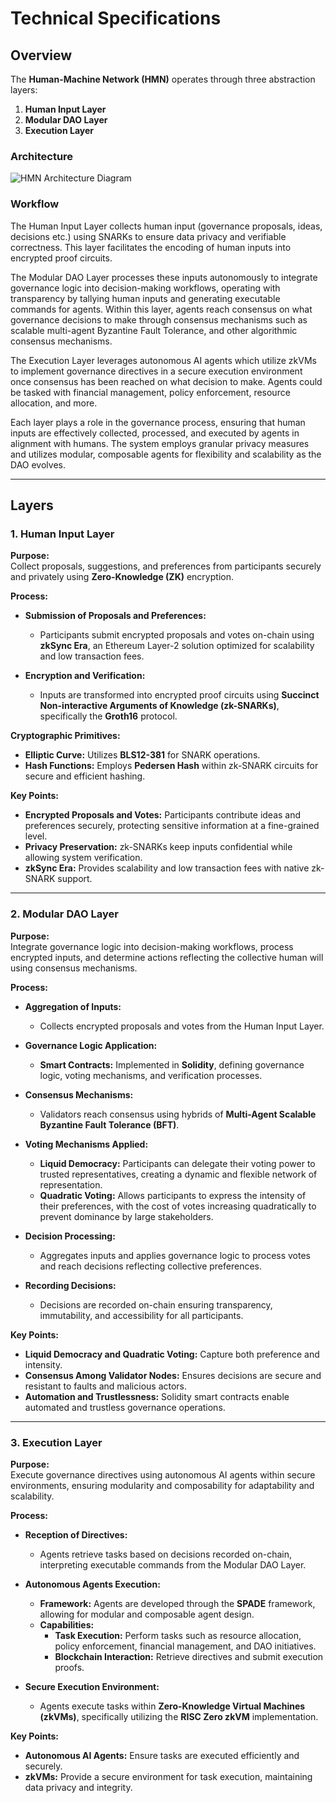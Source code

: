 # Technical Specifications

## Overview

The **Human-Machine Network (HMN)** operates through three abstraction layers:

1. **Human Input Layer**
2. **Modular DAO Layer**
3. **Execution Layer**

### Architecture

![HMN Architecture Diagram](docs/architecture_diagram.png)

### Workflow

The Human Input Layer collects human input (governance proposals, ideas, decisions etc.) using SNARKs to ensure data privacy and verifiable correctness. This layer facilitates the encoding of human inputs into encrypted proof circuits.

The Modular DAO Layer processes these inputs autonomously to integrate governance logic into decision-making workflows, operating with transparency by tallying human inputs and generating executable commands for agents. Within this layer, agents reach consensus on what governance decisions to make through consensus mechanisms such as scalable multi-agent Byzantine Fault Tolerance, and other algorithmic consensus mechanisms.

The Execution Layer leverages autonomous AI agents which utilize zkVMs to implement governance directives in a secure execution environment once consensus has been reached on what decision to make. Agents could be tasked with financial management, policy enforcement, resource allocation, and more.

Each layer plays a role in the governance process, ensuring that human inputs are effectively collected, processed, and executed by agents in alignment with humans. The system employs granular privacy measures and utilizes modular, composable agents for flexibility and scalability as the DAO evolves.


---

## Layers

### 1. Human Input Layer

**Purpose:**  
Collect proposals, suggestions, and preferences from participants securely and privately using **Zero-Knowledge (ZK)** encryption.

**Process:**

- **Submission of Proposals and Preferences:**
  - Participants submit encrypted proposals and votes on-chain using **zkSync Era**, an Ethereum Layer-2 solution optimized for scalability and low transaction fees.

- **Encryption and Verification:**
  - Inputs are transformed into encrypted proof circuits using **Succinct Non-interactive Arguments of Knowledge (zk-SNARKs)**, specifically the **Groth16** protocol.

**Cryptographic Primitives:**

- **Elliptic Curve:** Utilizes **BLS12-381** for SNARK operations.
- **Hash Functions:** Employs **Pedersen Hash** within zk-SNARK circuits for secure and efficient hashing.

**Key Points:**

- **Encrypted Proposals and Votes:** Participants contribute ideas and preferences securely, protecting sensitive information at a fine-grained level.
- **Privacy Preservation:** zk-SNARKs keep inputs confidential while allowing system verification.
- **zkSync Era:** Provides scalability and low transaction fees with native zk-SNARK support.

---

### 2. Modular DAO Layer

**Purpose:**  
Integrate governance logic into decision-making workflows, process encrypted inputs, and determine actions reflecting the collective human will using consensus mechanisms.

**Process:**

- **Aggregation of Inputs:**
  - Collects encrypted proposals and votes from the Human Input Layer.

- **Governance Logic Application:**
  - **Smart Contracts:** Implemented in **Solidity**, defining governance logic, voting mechanisms, and verification processes.

- **Consensus Mechanisms:**
  - Validators reach consensus using hybrids of **Multi-Agent Scalable Byzantine Fault Tolerance (BFT)**.

- **Voting Mechanisms Applied:**
  - **Liquid Democracy:** Participants can delegate their voting power to trusted representatives, creating a dynamic and flexible network of representation.
  - **Quadratic Voting:** Allows participants to express the intensity of their preferences, with the cost of votes increasing quadratically to prevent dominance by large stakeholders.

- **Decision Processing:**
  - Aggregates inputs and applies governance logic to process votes and reach decisions reflecting collective preferences.

- **Recording Decisions:**
  - Decisions are recorded on-chain ensuring transparency, immutability, and accessibility for all participants.

**Key Points:**

- **Liquid Democracy and Quadratic Voting:** Capture both preference and intensity.
- **Consensus Among Validator Nodes:** Ensures decisions are secure and resistant to faults and malicious actors.
- **Automation and Trustlessness:** Solidity smart contracts enable automated and trustless governance operations.

---

### 3. Execution Layer

**Purpose:**  
Execute governance directives using autonomous AI agents within secure environments, ensuring modularity and composability for adaptability and scalability.

**Process:**

- **Reception of Directives:**
  - Agents retrieve tasks based on decisions recorded on-chain, interpreting executable commands from the Modular DAO Layer.

- **Autonomous Agents Execution:**
  - **Framework:** Agents are developed through the **SPADE** framework, allowing for modular and composable agent design.
  - **Capabilities:**
    - **Task Execution:** Perform tasks such as resource allocation, policy enforcement, financial management, and DAO initiatives.
    - **Blockchain Interaction:** Retrieve directives and submit execution proofs.

- **Secure Execution Environment:**
  - Agents execute tasks within **Zero-Knowledge Virtual Machines (zkVMs)**, specifically utilizing the **RISC Zero zkVM** implementation.

**Key Points:**

- **Autonomous AI Agents:** Ensure tasks are executed efficiently and securely.
- **zkVMs:** Provide a secure environment for task execution, maintaining data privacy and integrity.
